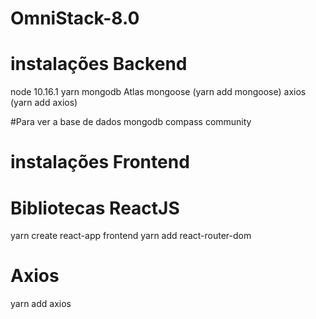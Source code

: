# OmniStack-8.0

# instalações Backend
node 10.16.1
yarn
mongodb Atlas
mongoose (yarn add mongoose)
axios (yarn add axios)


#Para ver a base de dados 
mongodb compass community


# instalações Frontend

# Bibliotecas ReactJS
yarn create react-app frontend
yarn add react-router-dom

# Axios
yarn add axios